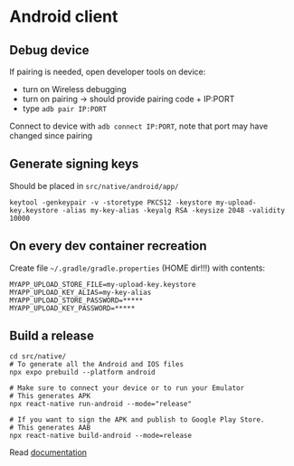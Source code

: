 # Android client

## Debug device

If pairing is needed, open developer tools on device:

- turn on Wireless debugging
- turn on pairing -> should provide pairing code + IP:PORT
- type `adb pair IP:PORT`

Connect to device with `adb connect IP:PORT`, note that port may have changed since pairing

## Generate signing keys

Should be placed in `src/native/android/app/`

```
keytool -genkeypair -v -storetype PKCS12 -keystore my-upload-key.keystore -alias my-key-alias -keyalg RSA -keysize 2048 -validity 10000
```

## On every dev container recreation

Create file `~/.gradle/gradle.properties` (HOME dir!!!) with contents:

```
MYAPP_UPLOAD_STORE_FILE=my-upload-key.keystore
MYAPP_UPLOAD_KEY_ALIAS=my-key-alias
MYAPP_UPLOAD_STORE_PASSWORD=*****
MYAPP_UPLOAD_KEY_PASSWORD=*****
```

## Build a release

```
cd src/native/
# To generate all the Android and IOS files
npx expo prebuild --platform android

# Make sure to connect your device or to run your Emulator
# This generates APK
npx react-native run-android --mode="release"

# If you want to sign the APK and publish to Google Play Store.
# This generates AAB
npx react-native build-android --mode=release
```

Read [documentation](https://reactnative.dev/docs/signed-apk-android)
